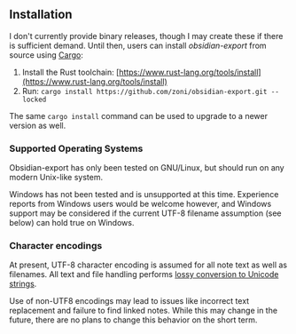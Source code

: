 ## Installation

I don't currently provide binary releases, though I may create these if there is sufficient demand.
Until then, users can install *obsidian-export* from source using [Cargo](https://doc.rust-lang.org/cargo/):

1. Install the Rust toolchain: [https://www.rust-lang.org/tools/install](https://www.rust-lang.org/tools/install)
1. Run: `cargo install https://github.com/zoni/obsidian-export.git --locked`

The same `cargo install` command can be used to upgrade to a newer version as well.

### Supported Operating Systems

Obsidian-export has only been tested on GNU/Linux, but should run on any modern Unix-like system.

Windows has not been tested and is unsupported at this time.
Experience reports from Windows users would be welcome however, and Windows support may be considered if the current UTF-8 filename assumption (see below) can hold true on Windows.

### Character encodings

At present, UTF-8 character encoding is assumed for all note text as well as filenames.
All text and file handling performs [lossy conversion to Unicode strings](https://doc.rust-lang.org/std/string/struct.String.html#method.from_utf8_lossy).

Use of non-UTF8 encodings may lead to issues like incorrect text replacement and failure to find linked notes.
While this may change in the future, there are no plans to change this behavior on the short term.
